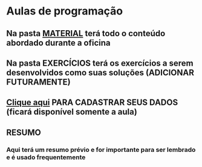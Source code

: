 # **Aulas de programação**

## Na pasta [MATERIAL](https://github.com/IgorBarreto/aulas_python_projeto/tree/master/material) terá todo o conteúdo abordado durante a oficina
## Na pasta EXERCÍCIOS terá os exercícios a serem desenvolvidos como suas soluções (**ADICIONAR FUTURAMENTE**)
## **[Clique aqui](https://docs.google.com/spreadsheets/d/1VlFn6dd4aorRQ7DzMxsphFuQOu5wQZkwFMLjRJ-ll-Y/edit?usp=sharing) PARA CADASTRAR SEUS DADOS (ficará disponível somente a aula)**
## 
## **RESUMO**
### Aqui terá um resumo prévio e for importante para ser lembrado e é usado frequentemente


